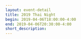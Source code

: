```yaml
---
layout: event-detail
title: 2019 Thai Night
begin: 2019-04-06T18:00:00-4:00
end: 2019-04-06T20:30:00-4:00
short_description:  
---
```

